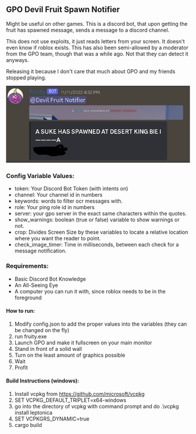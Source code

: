 ## GPO Devil Fruit Spawn Notifier

Might be useful on other games.
This is a discord bot, that upon getting the fruit has spawned message, sends a message to a discord channel.

This does not use exploits, it just reads letters from your screen. It doesn't even know if roblox exists.
This has also been semi-allowed by a moderator from the GPO team, though that was a while ago. Not that they can detect it anyways.

Releasing it because I don't care that much about GPO and my friends stopped playing.

![Discord Screenshot](/images/Discord.png "Discord Screenshot")

### Config Variable Values:

- token: Your Discord Bot Token (with intents on)
- channel: Your channel id in numbers
- keywords: words to filter ocr messages with.
- role: Your ping role id in numbers
- server: your gpo server in the exact same characters within the quotes.
- show_warnings: boolean (true or false) variable to show warnings or not.
- crop: Divides Screen Size by these variables to locate a relative location where you want the reader to point.
- check_image_timer: Time in milliseconds, between each check for a message notification.

### Requirements:

- Basic Discord Bot Knowledge
- An All-Seeing Eye
- A computer you can run it with, since roblox needs to be in the foreground

#### How to run:

1. Modify config.json to add the proper values into the variables (they can be changed on the fly)
2. run fruity.exe
3. Launch GPO and make it fullscreen on your main monitor
4. Stand in front of a solid wall
5. Turn on the least amount of graphics possible
6. Wait
7. Profit

#### Build Instructions (windows):

1. Install vcpkg from https://github.com/microsoft/vcpkg
2. SET VCPKG_DEFAULT_TRIPLET=x64-windows
3. go into the directory of vcpkg with command prompt and do .\vcpkg install leptonica
4. SET VCPKGRS_DYNAMIC=true
5. cargo build
